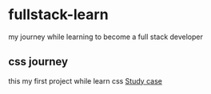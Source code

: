 # fullstack-learn
my journey while learning to become a full stack developer

## css journey
this my first project while learn css
<a href="https://rawcdn.githack.com/fian14-id/fullstack-learn/b071067c4f47f05950498e35c1885359f7e2d122/css-journey/index.html">Study case</a>
